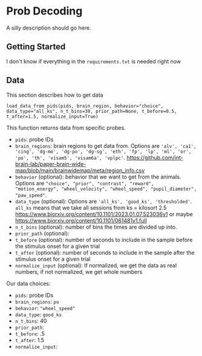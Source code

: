 # Prob Decoding
A silly description should go here.

## Getting Started
I don't know if everything in the `requirements.txt` is needed right now

## Data
This section describes how to get data

`load_data_from_pids(pids, brain_region, behavior="choice", data_type="all_ks", n_t_bins=30, prior_path=None, t_before=0.5, t_after=1.5, normalize_input=True)`

This function returns data from specific probes.

- `pids`: probe IDs
- `brain_regions`: brain regions to get data from. Options are `'alv', 'ca1', 'cing', 'dg-mo', 'dg-po', 'dg-sg', 'eth', 'fp', 'lp', 'ml', 'or', 'po', 'th', 'visam5', 'visam6a', 'vplpc'`. https://github.com/int-brain-lab/paper-brain-wide-map/blob/main/brainwidemap/meta/region_info.csv
- `behavior` (optional): behavior that we want to get from the animals. Options are `"choice", "prior", "contrast", "reward", "motion_energy", "wheel_velocity", "wheel_speed", "pupil_diameter", "paw_speed"`.
- `data_type` (optional): Options are `'all_ks', 'good_ks', 'thresholded'`. `all_ks` means that we take all sessions from ks = kilosort 2.5 https://www.biorxiv.org/content/10.1101/2023.01.07.523036v1 or maybe https://www.biorxiv.org/content/10.1101/061481v1.full
- `n_t_bins` (optional): number of bins the times are divided up into.
- `prior_path` (optional): 
- `t_before` (optional): number of seconds to include in the sample before the stimulus onset for a given trial
- `t_after` (optional): number of seconds to include in the sample after the stimulus onset for a given trial
- `normalize_input` (optional): If normalized, we get the data as real numbers, if not normalized, we get whole numbers 

Our data choices:
- `pids`: probe IDs
- `brain_regions`: `po`
- `behavior`: `"wheel_speed"`
- `data_type`: `good_ks`
- `n_t_bins`: 40
- `prior_path`: 
- `t_before`: .5
- `t_after`: 1.5
- `normalize_input`: 